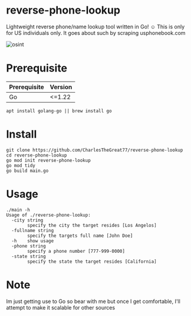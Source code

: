 # reverse-phone-lookup
Lightweight reverse phone/name lookup tool written in Go! ☺️ This is only for US individuals only.
It goes about such by scraping usphonebook.com

![osint](https://github.com/CharlesTheGreat77/reverse-phone-lookup/assets/27988707/03facb8c-4e1d-480c-92cf-d3297408d03d)

# Prerequisite
| Prerequisite | Version |
|--------------|---------|
| Go           |  <=1.22 |
```
apt install golang-go || brew install go
```

# Install
```
git clone https://github.com/CharlesTheGreat77/reverse-phone-lookup
cd reverse-phone-lookup
go mod init reverse-phone-lookup
go mod tidy
go build main.go
```

# Usage
```
./main -h
Usage of ./reverse-phone-lookup:
  -city string
        specify the city the target resides [Los Angelos]
  -fullname string
        specify the targets full name [John Doe]
  -h    show usage
  -phone string
        specify a phone number [777-999-0000]
  -state string
        specify the state the target resides [California]
```
# Note
Im just getting use to Go so bear with me but once I get comfortable, I'll attempt to make it scalable for other sources
